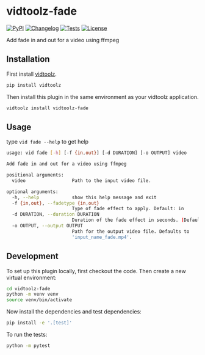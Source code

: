 # vidtoolz-fade

[![PyPI](https://img.shields.io/pypi/v/vidtoolz-fade.svg)](https://pypi.org/project/vidtoolz-fade/)
[![Changelog](https://img.shields.io/github/v/release/sukhbinder/vidtoolz-fade?include_prereleases&label=changelog)](https://github.com/sukhbinder/vidtoolz-fade/releases)
[![Tests](https://github.com/sukhbinder/vidtoolz-fade/workflows/Test/badge.svg)](https://github.com/sukhbinder/vidtoolz-fade/actions?query=workflow%3ATest)
[![License](https://img.shields.io/badge/license-Apache%202.0-blue.svg)](https://github.com/sukhbinder/vidtoolz-fade/blob/main/LICENSE)

Add fade in and out for a video using ffmpeg

## Installation

First install [vidtoolz](https://github.com/sukhbinder/vidtoolz).

```bash
pip install vidtoolz
```

Then install this plugin in the same environment as your vidtoolz application.

```bash
vidtoolz install vidtoolz-fade
```
## Usage

type ``vid fade --help`` to get help

```bash
usage: vid fade [-h] [-f {in,out}] [-d DURATION] [-o OUTPUT] video

Add fade in and out for a video using ffmpeg

positional arguments:
  video                 Path to the input video file.

optional arguments:
  -h, --help            show this help message and exit
  -f {in,out}, --fadetype {in,out}
                        Type of fade effect to apply. Default: in
  -d DURATION, --duration DURATION
                        Duration of the fade effect in seconds. (Default 2)
  -o OUTPUT, --output OUTPUT
                        Path for the output video file. Defaults to
                        'input_name_fade.mp4'.

```

## Development

To set up this plugin locally, first checkout the code. Then create a new virtual environment:
```bash
cd vidtoolz-fade
python -m venv venv
source venv/bin/activate
```
Now install the dependencies and test dependencies:
```bash
pip install -e '.[test]'
```
To run the tests:
```bash
python -m pytest
```
